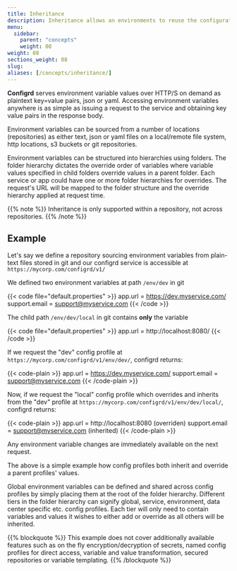 ```yaml
---
title: Inheritance
description: Inheritance allows an environments to reuse the configuration of another environment while still defining its own values.
menu:
  sidebar:
    parent: "concepts"
    weight: 08
weight: 08
sections_weight: 08
slug:
aliases: [/concepts/inheritance/]
---
```


**Configrd** serves environment variable values over HTTP/S on demand as plaintext key=value pairs, json or yaml. Accessing environment variables anywhere is as simple as issuing a request to the service and obtaining key value pairs in the response body.

Environment variables can be sourced from a number of locations \(repositories\) as either text, json or yaml files on a local/remote file system, http locations, s3 buckets or git repositories. 

Environment variables can be structured into hierarchies using folders. The folder hierarchy dictates the override order of variables where variable values specified in child folders override values in a parent folder. Each service or app could have one or more folder hierarchies for overrides. The request's URL will be mapped to the folder structure and the override hierarchy applied at request time.

{{% note %}}
Inheritance is only supported within a repository, not across repositories.
{{% /note %}}

## Example

Let's say we define a repository sourcing environment variables from plain-text files stored in git and our configrd service is accessible at `https://mycorp.com/configrd/v1/`

We defined two environment variables at path `/env/dev` in git

{{< code file="default.properties" >}}
app.url = https://dev.myservice.com/
support.email = support@myservice.com
{{< /code >}}

The child path `/env/dev/local` in git contains **only** the variable

{{< code file="default.properties" >}}
app.url = http://localhost:8080/
{{< /code >}}

If we request the "dev" config profile at `https://mycorp.com/configrd/v1/env/dev/`, configrd returns:

{{< code-plain >}}
app.url = https://dev.myservice.com/
support.email = support@myservice.com
{{< /code-plain >}}

Now, if we request the "local" config profile which overrides and inherits from the "dev" profile at `https://mycorp.com/configrd/v1/env/dev/local/`, configrd returns:

{{< code-plain >}}
app.url = http://localhost:8080 (overriden)
support.email = support@myservice.com (inherited)
{{< /code-plain >}}

Any environment variable changes are immediately available on the next request.

The above is a simple example how config profiles both inherit and override a parent profiles' values. 

Global environment variables can be defined and shared across config profiles by simply placing them at the root of the folder hierarchy. Different tiers in the folder hierarchy can signify global, service, environment, data center specific etc. config profiles. Each tier will only need to contain variables and values it wishes to either add or override as all others will be inherited.

{{% blockquote %}}
This example does not cover additionally available features such as on the fly encryption/decryption of secrets, named config profiles for direct access, variable and value transformation, secured repositories or variable templating.
{{% /blockquote %}}

